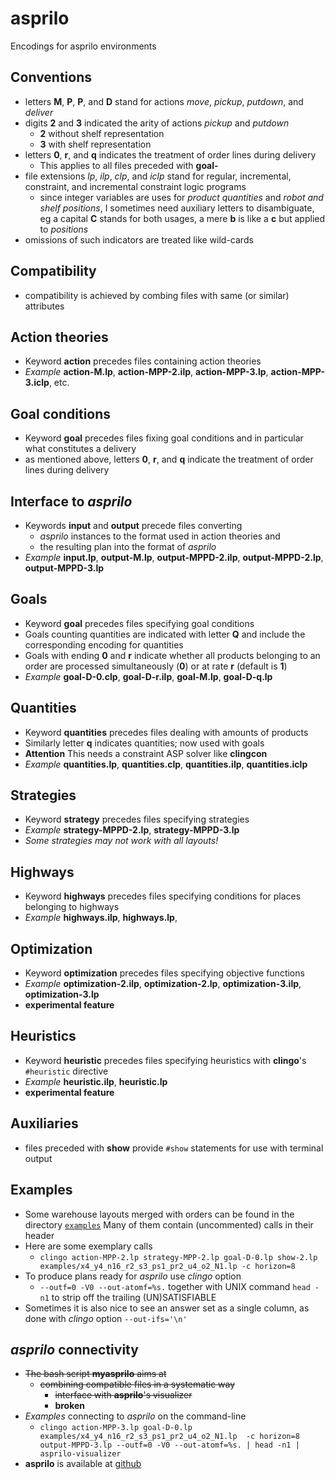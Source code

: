 # asprilo

Encodings for asprilo environments

## Conventions

  * letters **M**, **P**, **P**, and **D** stand for actions *move*, *pickup*, *putdown*, and *deliver*
  * digits **2** and **3** indicated the arity of actions *pickup* and *putdown*
	* **2** without shelf representation
	* **3** with    shelf representation
  * letters **0**, **r**, and **q** indicates the treatment of order lines during delivery
	* This applies to all files preceded with **goal-**
  * file extensions *lp*, *ilp*, *clp*, and *iclp* stand for regular, incremental, constraint, and incremental constraint logic programs
	* since integer variables are uses for *product quantities* and *robot and shelf positions*, I sometimes need auxiliary letters to disambiguate,
	  eg a capital **C** stands for both usages, a mere **b** is like a **c** but applied to *positions*
  * omissions of such indicators are treated like wild-cards

## Compatibility

  * compatibility is achieved by combing files with same (or similar) attributes

## Action theories

  * Keyword **action** precedes files containing action theories
  * *Example* **action-M.lp**, **action-MPP-2.ilp**, **action-MPP-3.lp**, **action-MPP-3.iclp**, etc.

## Goal conditions

  * Keyword **goal** precedes files fixing goal conditions and in particular what constitutes a delivery
  * as mentioned above, letters **0**, **r**, and **q** indicate the treatment of order lines during delivery

## Interface to *asprilo*

  * Keywords **input** and **output** precede files converting 
      * *asprilo* instances to the format used in action theories and 
      * the resulting plan into the format of *asprilo*
  * *Example* **input.lp**, **output-M.lp**, **output-MPPD-2.ilp**, **output-MPPD-2.lp**, **output-MPPD-3.lp**
  
## Goals

   * Keyword **goal** precedes files specifying goal conditions
   * Goals counting quantities are indicated with letter **Q** and include the corresponding encoding for quantities
   * Goals with ending **0** and **r** indicate whether all products belonging to an order are processed simultaneously (**0**) or at rate **r**
     (default is **1**)
   * *Example* **goal-D-0.clp**, **goal-D-r.ilp**, **goal-M.lp**, **goal-D-q.lp**

## Quantities

   * Keyword **quantities** precedes files dealing with amounts of products
   * Similarly letter **q** indicates quantities; now used with goals
   * **Attention** This needs a constraint ASP solver like **clingcon**
   * *Example* **quantities.lp**,  **quantities.clp**,  **quantities.ilp**,  **quantities.iclp**

## Strategies

   * Keyword **strategy** precedes files specifying strategies
   * *Example* **strategy-MPPD-2.lp**, **strategy-MPPD-3.lp**
   * _Some strategies may not work with all layouts!_
   
## Highways

  * Keyword **highways** precedes files specifying conditions for places belonging to highways
  * *Example* **highways.ilp**, **highways.lp**,

## Optimization

   * Keyword **optimization** precedes files specifying objective functions
   * *Example* **optimization-2.ilp**, **optimization-2.lp**,  **optimization-3.ilp**,  **optimization-3.lp**
   * **experimental feature**

## Heuristics

   * Keyword **heuristic** precedes files specifying heuristics with **clingo**'s `#heuristic` directive
   * *Example* **heuristic.ilp**, **heuristic.lp**
   * **experimental feature**

## Auxiliaries

  * files preceded with **show** provide `#show` statements for use with terminal output

## Examples

  * Some warehouse layouts merged with orders can be found in the directory [`examples`](https://github.com/tortinator/asprilo/tree/master/examples)
    Many of them contain (uncommented) calls in their header
  * Here are some exemplary calls
	* `clingo action-MPP-2.lp strategy-MPP-2.lp goal-D-0.lp show-2.lp examples/x4_y4_n16_r2_s3_ps1_pr2_u4_o2_N1.lp -c horizon=8`
  * To produce plans ready for _asprilo_ use *clingo* option 
      * `--outf=0 -V0 --out-atomf=%s.` together with UNIX command `head -n1` to strip off the trailing (UN)SATISFIABLE
  * Sometimes it is also nice to see an answer set as a single column, as done with *clingo* option `--out-ifs='\n'`   
   
## _asprilo_ connectivity

  * ~~The bash script **myasprilo** aims at~~
    * ~~combining compatible files in a systematic way~~
	  * ~~interface with **asprilo**'s visualizer~~
	  * **broken**
  * *Examples* connecting to _asprilo_ on the command-line
	* `clingo action-MPP-3.lp goal-D-0.lp examples/x4_y4_n16_r2_s3_ps1_pr2_u4_o2_N1.lp  -c horizon=8 output-MPPD-3.lp --outf=0 -V0 --out-atomf=%s. | head -n1 | asprilo-visualizer`
  * **asprilo** is available at [github](https://github.com/potassco/asprilo)
